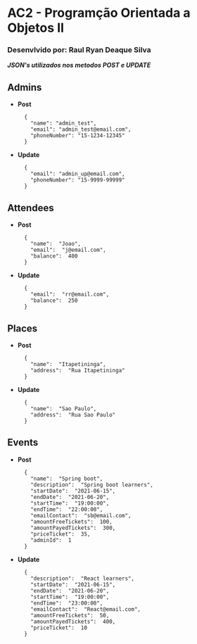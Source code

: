 

# AC2 - Programção Orientada a Objetos II
### **Desenvlvido por: Raul Ryan Deaque Silva**
***JSON's utilizados nos metodos POST e UPDATE***


## Admins
* **Post**

		{
          "name": "admin_test",
          "email": "admin_test@email.com",
          "phoneNumber": "15-1234-12345"
		}
* **Update**

		{
          "email": "admin_up@email.com",
          "phoneNumber": "15-9999-99999"
		}
## Attendees
* **Post**

		{
          "name":  "Joao",
          "email":  "j@email.com",
          "balance":  400
		}
* **Update**

		{
          "email":  "rr@email.com",
          "balance":  250
		}
## Places
* **Post**

		{
          "name":  "Itapetininga",
          "address":  "Rua Itapetininga"
		}
* **Update**

		{
          "name":  "Sao Paulo",
          "address":  "Rua Sao Paulo"
		}
## Events
* **Post**

		{
          "name":  "Spring boot",
          "description":  "Spring boot learners",
          "startDate":  "2021-06-15",
          "endDate":  "2021-06-20",
          "startTime":  "19:00:00",
          "endTime":  "22:00:00",
          "emailContact":  "sb@email.com",
          "amountFreeTickets":  100,
          "amountPayedTickets":  300,
          "priceTicket":  35,
          "adminId":  1
		}
* **Update**

		{
          "description":  "React learners",
          "startDate":  "2021-06-15",
          "endDate":  "2021-06-20",
          "startTime":  "19:00:00",
          "endTime":  "23:00:00",
          "emailContact":  "React@email.com",
          "amountFreeTickets":  50,
          "amountPayedTickets":  400,
          "priceTicket":  10
		}
